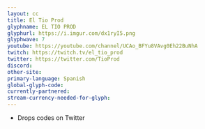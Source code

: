 ```yaml
---
layout: cc
title: El Tio Prod 
glyphname: EL TIO PROD
glyphurl: https://i.imgur.com/dx1ryI5.png
glyphwave: 7
youtube: https://youtube.com/channel/UCAo_BFYu8VAvg0Eh22BuNhA
twitch: https://twitch.tv/el_tio_prod
twitter: https://twitter.com/TioProd
discord: 
other-site: 
primary-language: Spanish
global-glyph-code: 
currently-partnered: 
stream-currency-needed-for-glyph: 
---
```

* Drops codes on Twitter
